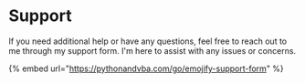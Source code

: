 # Support

If you need additional help or have any questions, feel free to reach out to me through my support form. I'm here to assist with any issues or concerns.

{% embed url="https://pythonandvba.com/go/emojify-support-form" %}

